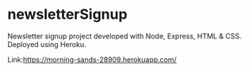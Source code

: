# newsletterSignup

Newsletter signup project developed with Node, Express, HTML & CSS. Deployed using Heroku.

Link:https://morning-sands-28909.herokuapp.com/

